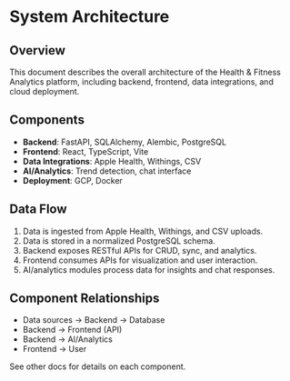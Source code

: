 # System Architecture

## Overview

This document describes the overall architecture of the Health & Fitness Analytics platform, including backend, frontend, data integrations, and cloud deployment.

## Components

- **Backend**: FastAPI, SQLAlchemy, Alembic, PostgreSQL
- **Frontend**: React, TypeScript, Vite
- **Data Integrations**: Apple Health, Withings, CSV
- **AI/Analytics**: Trend detection, chat interface
- **Deployment**: GCP, Docker

## Data Flow

1. Data is ingested from Apple Health, Withings, and CSV uploads.
2. Data is stored in a normalized PostgreSQL schema.
3. Backend exposes RESTful APIs for CRUD, sync, and analytics.
4. Frontend consumes APIs for visualization and user interaction.
5. AI/analytics modules process data for insights and chat responses.

## Component Relationships

- Data sources → Backend → Database
- Backend → Frontend (API)
- Backend → AI/Analytics
- Frontend → User

See other docs for details on each component. 